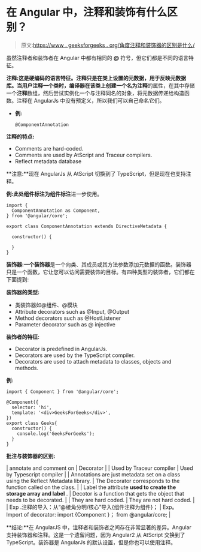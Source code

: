 # 在 Angular 中，注释和装饰有什么区别？

> 原文:[https://www . geeksforgeeks . org/角度注释和装饰器的区别是什么/](https://www.geeksforgeeks.org/what-are-the-differences-between-an-annotation-and-a-decorator-in-angular/)

虽然注释者和装饰者在 Angular 中都有相同的 **@** 符号，但它们都是不同的语言特征。

**注释:**这是硬编码的语言特征。注释只是在类上设置的元数据，用于反映元数据库。当用户注释一个类时，编译器在该类上创建一个名为**注释**的属性，在其中存储一个**注释**数组，然后尝试实例化一个与注释同名的对象，将元数据传递给构造函数。注释在 AngularJs 中没有预定义，所以我们可以自己命名它们。

*   **例:**

    ```
    @ComponentAnnotation
    ```

**注释的特点:**

*   Comments are hard-coded.
*   Comments are used by AtScript and Traceur compilers.
*   Reflect metadata database

**注意:**现在 AngularJs 从 AtScript 切换到了 TypeScript，但是现在也支持注释。

**例:**此处组件标注为**组件标注**进一步使用。

```
import { 
  ComponentAnnotation as Component,
} from '@angular/core';

export class ComponentAnnotation extends DirectiveMetadata {

  constructor() {

  }
}
```

**装饰器:**一个**装饰器**是一个向类、其成员或其方法参数添加元数据的函数。装饰器只是一个函数，它让您可以访问需要装饰的目标。有四种类型的装饰者，它们都在下面提到:

**装饰器的类型:**

*   类装饰器如@组件、@模块
*   Attribute decorators such as @Input, @Output
*   Method decorators such as @HostListener
*   Parameter decorator such as @ injective

**装饰者的特征:**

*   Decorator is predefined in AngularJs.
*   Decorators are used by the TypeScript compiler.
*   Decorators are used to attach metadata to classes, objects and methods.

**例:**

```
import { Component } from '@angular/core';

@Component({
  selector: 'hi',
  template: '<div>GeeksForGeeks</div>',
})
export class Geeks{
  constructor() {
    console.log('GeeksForGeeks');
  }
}
```

**批注与装饰器的区别:**

| annotate and comment on | Decorator |
| Used by Traceur compiler | Used by Typescript compiler |
| Annotations are just metadata set on a class using the Reflect Metadata library. | The Decorator corresponds to the function called on the class. |
| Label the attribute **used to create the storage array and label** . | Decotor is a function that gets the object that needs to be decorated. |
| They are hard coded. | They are not hard coded. |
| Exp .注释的导入：从“@棱角分明/核心”导入{组件注释为组件}； | Exp。 Import of decorator: import {Component }； from @angular/core; |

**结论:**在 AngularJS 中，注释者和装饰者之间存在非常显著的差异。Angular 支持装饰器和注释。这是一个遗留问题，因为 Angular2 从 AtScript 交换到了 TypeScript。装饰器是 AngularJs 的默认设置，但是你也可以使用注释。